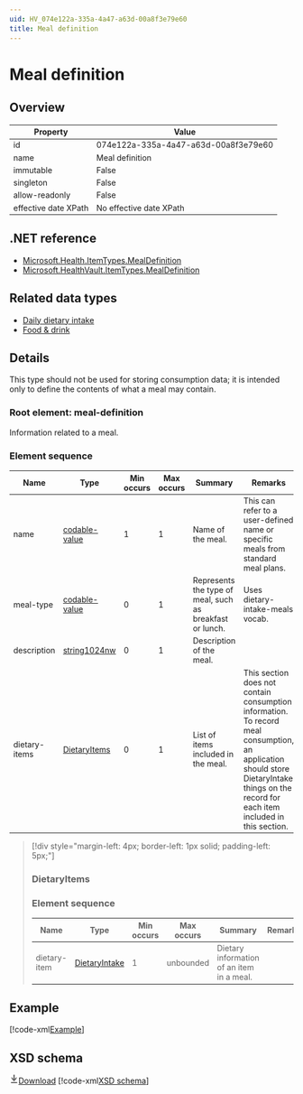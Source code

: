```yaml
---
uid: HV_074e122a-335a-4a47-a63d-00a8f3e79e60
title: Meal definition
---
```


# Meal definition

## Overview

Property|Value
---|---
id|074e122a-335a-4a47-a63d-00a8f3e79e60
name|Meal definition
immutable|False
singleton|False
allow-readonly|False
effective date XPath|No effective date XPath

## .NET reference
- [Microsoft.Health.ItemTypes.MealDefinition](https://docs.microsoft.com/dotnet/api/microsoft.health.itemtypes.mealdefinition)
- [Microsoft.HealthVault.ItemTypes.MealDefinition](https://docs.microsoft.com/dotnet/api/microsoft.healthvault.itemtypes.mealdefinition)

## Related data types

- [Daily dietary intake](xref:HV_9c29c6b9-f40e-44ff-b24e-fba6f3074638)
- [Food & drink](xref:HV_089646a6-7e25-4495-ad15-3e28d4c1a71d)

## Details
This type should not be used for storing consumption data; it is intended only to define the contents of what a meal may contain.

<a name='meal-definition'></a>

### Root element: meal-definition

Information related to a meal.

### Element sequence

Name|Type|Min occurs|Max occurs|Summary|Remarks
---|---|---|---|---|---
name|[codable-value](xref:HV_3e730686-781f-4616-aa0d-817bba8eb141#codable-value)|1|1|Name of the meal.|This can refer to a user-defined name or specific meals from standard meal plans.
meal-type|[codable-value](xref:HV_3e730686-781f-4616-aa0d-817bba8eb141#codable-value)|0|1|Represents the type of meal, such as breakfast or lunch.|Uses dietary-intake-meals vocab.
description|[string1024nw](xref:HV_File_types#string1024nw)|0|1|Description of the meal.|
dietary-items|[DietaryItems](#DietaryItems)|0|1|List of items included in the meal.|This section does not contain consumption information. To record meal consumption, an application should store DietaryIntake things on the record for each item included in this section.

>[!div style="margin-left: 4px; border-left: 1px solid; padding-left: 5px;"]
>
> <a name='DietaryItems'></a>
>
> ### DietaryItems
>
> ### Element sequence
>
> Name|Type|Min occurs|Max occurs|Summary|Remarks
> ---|---|---|---|---|---
> dietary-item|[DietaryIntake](xref:HV_089646a6-7e25-4495-ad15-3e28d4c1a71d#DietaryIntake)|1|unbounded|Dietary information of an item in a meal.|
>
>

## Example
[!code-xml[Example](../sample-xml/074e122a-335a-4a47-a63d-00a8f3e79e60.xml)]

## XSD schema
[![Download](/healthvault/images/download.png)Download](../xsd/meal-definition.xsd)
[!code-xml[XSD schema](../xsd/meal-definition.xsd)]
